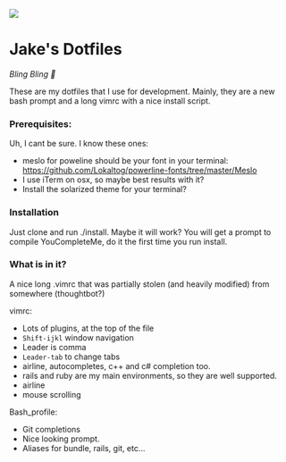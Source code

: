 
![](https://dl.dropboxusercontent.com/s/40pt7u623ie332e/dotfiles.png?token_hash=AAHF2QEQUD-gtC1YkZ0xkJKIt1I1f7VSxV86UadUtk4v4g&expiry=1400789168)

Jake's Dotfiles
========

*Bling Bling :octopus:*

These are my dotfiles that I use for development. Mainly, they are a new bash prompt and a long vimrc with a nice install script.

### Prerequisites:

Uh, I cant be sure. I know these ones:
- meslo for poweline should be your font in your terminal: https://github.com/Lokaltog/powerline-fonts/tree/master/Meslo
- I use iTerm on osx, so maybe best results with it?
- Install the solarized theme for your terminal?

### Installation

Just clone and run ./install. Maybe it will work?
You will get a prompt to compile YouCompleteMe, do it the first time you run install.

### What is in it?

A nice long .vimrc that was partially stolen (and heavily modified) from somewhere (thoughtbot?)

vimrc:
  - Lots of plugins, at the top of the file
  - `Shift-ijkl` window navigation
  - Leader is comma
  - `Leader-tab` to change tabs
  - airline, autocompletes, c++ and c# completion too.
  - rails and ruby are my main environments, so they are well supported.
  - airline
  - mouse scrolling

Bash_profile:
  - Git completions
  - Nice looking prompt.
  - Aliases for bundle, rails, git, etc...

